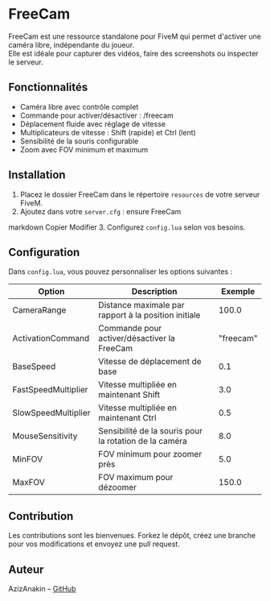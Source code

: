 FreeCam
========

FreeCam est une ressource standalone pour FiveM qui permet d'activer une caméra libre, indépendante du joueur.  
Elle est idéale pour capturer des vidéos, faire des screenshots ou inspecter le serveur.

Fonctionnalités
---------------
- Caméra libre avec contrôle complet
- Commande pour activer/désactiver : /freecam
- Déplacement fluide avec réglage de vitesse
- Multiplicateurs de vitesse : Shift (rapide) et Ctrl (lent)
- Sensibilité de la souris configurable
- Zoom avec FOV minimum et maximum

Installation
------------
1. Placez le dossier FreeCam dans le répertoire `resources` de votre serveur FiveM.
2. Ajoutez dans votre `server.cfg` :
ensure FreeCam

markdown
Copier
Modifier
3. Configurez `config.lua` selon vos besoins.

Configuration
-------------
Dans `config.lua`, vous pouvez personnaliser les options suivantes :

| Option               | Description                                             | Exemple   |
|----------------------|---------------------------------------------------------|-----------|
| CameraRange          | Distance maximale par rapport à la position initiale   | 100.0     |
| ActivationCommand    | Commande pour activer/désactiver la FreeCam           | "freecam" |
| BaseSpeed            | Vitesse de déplacement de base                          | 0.1       |
| FastSpeedMultiplier  | Vitesse multipliée en maintenant Shift                 | 3.0       |
| SlowSpeedMultiplier  | Vitesse multipliée en maintenant Ctrl                  | 0.5       |
| MouseSensitivity     | Sensibilité de la souris pour la rotation de la caméra | 8.0       |
| MinFOV               | FOV minimum pour zoomer près                             | 5.0       |
| MaxFOV               | FOV maximum pour dézoomer                                 | 150.0     |

Contribution
------------
Les contributions sont les bienvenues. Forkez le dépôt, créez une branche pour vos modifications et envoyez une pull request.

Auteur
------
AzizAnakin – [GitHub](https://github.com/AzizAnakin)

